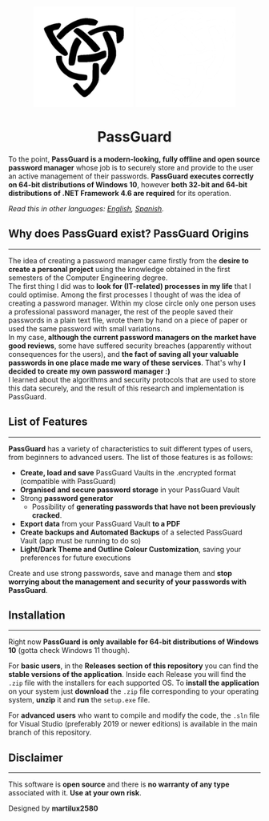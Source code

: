 <div id="PassGuardLogo" align="center">
    <br />
    <img src="./PassGuard/Images/Logo.png#gh-light-mode-only" alt="PassGuardLogo" width="200"/>
    <img src="./PassGuard/Images/Logoblancblanc.png#gh-dark-mode-only" alt="PassGuardLogo" width="200"/>
    <h1><b>PassGuard</b></h1>
</div>

To the point, **PassGuard is a modern-looking, fully offline and open source password manager** whose job is to securely store and provide to the user an active management of their passwords. **PassGuard executes correctly on 64-bit distributions of Windows 10**, however **both 32-bit and 64-bit distributions of .NET Framework 4.6 are required** for its operation.

*Read this in other languages: [English](README.md), [Spanish](README.es.md).*

## Why does PassGuard exist? PassGuard Origins
----------------------------------------------

<p>The idea of creating a password manager came firstly from the <b>desire to create a personal project</b> using the knowledge obtained in the first semesters of the Computer Engineering degree.<br> 
The first thing I did was to <b>look for (IT-related) processes in my life</b> that I could optimise. Among the first processes I thought of was the idea of creating a password manager. 
Within my close circle only one person uses a professional password manager, the rest of the people saved their passwords in a plain text file, wrote them by hand on a piece of paper or used the same password with small variations.<br>
In my case, <b>although the current password managers on the market have good reviews</b>, some have suffered security breaches (apparently without consequences for the users), and <b>the fact of saving all your valuable passwords in one place made me wary of these services</b>. That's why <b>I decided to create my own password manager :)</b><br>
I learned about the algorithms and security protocols that are used to store this data securely, and the result of this research and implementation is PassGuard.</p>

## List of Features
-------------------

**PassGuard** has a variety of characteristics to suit different types of users, from beginners to advanced users. The list of those features is as follows:

- **Create, load and save** PassGuard Vaults in the .encrypted format (compatible with PassGuard)
- **Organised and secure password storage** in your PassGuard Vault
- Strong **password generator**
    - Possibility of **generating passwords that have not been previously cracked**.
- **Export data** from your PassGuard Vault **to a PDF**
- **Create backups and Automated Backups** of a selected PassGuard Vault (app must be running to do so)
- **Light/Dark Theme and Outline Colour Customization**, saving your preferences for future executions

Create and use strong passwords, save and manage them and **stop worrying about the management and security of your passwords with PassGuard**.

## Installation
-------------------

<p>Right now <b>PassGuard is only available for 64-bit distributions of Windows 10</b> (gotta check Windows 11 though). <br>

For **basic users**, in the **Releases section of this repository** you can find the **stable versions of the application**. Inside each Release you will find the `.zip` file with the installers for each supported OS. To **install the application** on your system just **download** the `.zip` file corresponding to your operating system, **unzip** it and **run** the `setup.exe` file.<br>

For **advanced users** who want to compile and modify the code, the `.sln` file for Visual Studio (preferably 2019 or newer editions) is available in the main branch of this repository. </p>

## Disclaimer
-------------

This software is **open source** and there is **no warranty of any type** associated with it. **Use at your own risk**.

Designed by **martilux2580**
